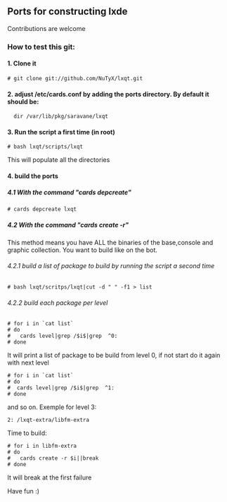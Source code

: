 ## Ports for constructing lxde

Contributions are welcome

### How to test this git:

#### 1. Clone it

    # git clone git://github.com/NuTyX/lxqt.git

#### 2. adjust /etc/cards.conf by adding the ports directory. By default it should be:

      dir /var/lib/pkg/saravane/lxqt


#### 3. Run the script a first time (in root)

    # bash lxqt/scripts/lxqt

This will populate all the directories 

#### 4. build the ports

##### 4.1 With the command "cards depcreate"
    # cards depcreate lxqt


##### 4.2 With the command "cards create -r" 
This method means you have ALL the binaries of the base,console and graphic collection. You want to build like on the bot.

###### 4.2.1 build a list of package to build by running the script a second time

    # bash lxqt/scritps/lxqt|cut -d " " -f1 > list

###### 4.2.2 build each package per level

    # for i in `cat list`
    # do
    #   cards level|grep /$i$|grep  ^0:
    # done

It will print a list of package to be build from level 0, if not start do it again with next level

    # for i in `cat list`
    # do
    #  cards level|grep /$i$|grep  ^1:
    # done

and so on. Exemple for level 3:

    2: /lxqt-extra/libfm-extra


Time to build:

    # for i in libfm-extra
    # do
    #   cards create -r $i||break
    # done

It will break at the first failure

Have fun :)
